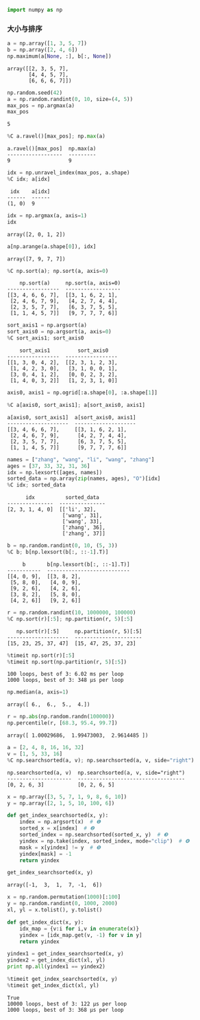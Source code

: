 

```python
import numpy as np
```

### 大小与排序


```python
a = np.array([1, 3, 5, 7])
b = np.array([2, 4, 6])
np.maximum(a[None, :], b[:, None])
```




    array([[2, 3, 5, 7],
           [4, 4, 5, 7],
           [6, 6, 6, 7]])




```python
np.random.seed(42)
a = np.random.randint(0, 10, size=(4, 5))
max_pos = np.argmax(a)
max_pos
```




    5




```python
%C a.ravel()[max_pos]; np.max(a)
```

    a.ravel()[max_pos]  np.max(a)
    ------------------  ---------
    9                   9        



```python
idx = np.unravel_index(max_pos, a.shape)
%C idx; a[idx]
```

     idx    a[idx]
    ------  ------
    (1, 0)  9     



```python
idx = np.argmax(a, axis=1)
idx
```




    array([2, 0, 1, 2])




```python
a[np.arange(a.shape[0]), idx]
```




    array([7, 9, 7, 7])




```python
%C np.sort(a); np.sort(a, axis=0)
```

        np.sort(a)     np.sort(a, axis=0)
    -----------------  ------------------
    [[3, 4, 6, 6, 7],  [[3, 1, 6, 2, 1], 
     [2, 4, 6, 7, 9],   [4, 2, 7, 4, 4], 
     [2, 3, 5, 7, 7],   [6, 3, 7, 5, 5], 
     [1, 1, 4, 5, 7]]   [9, 7, 7, 7, 6]] 



```python
sort_axis1 = np.argsort(a)
sort_axis0 = np.argsort(a, axis=0)
%C sort_axis1; sort_axis0
```

        sort_axis1         sort_axis0   
    -----------------  -----------------
    [[1, 3, 0, 4, 2],  [[2, 3, 1, 2, 3],
     [1, 4, 2, 3, 0],   [3, 1, 0, 0, 1],
     [3, 0, 4, 1, 2],   [0, 0, 2, 3, 2],
     [1, 4, 0, 3, 2]]   [1, 2, 3, 1, 0]]



```python
axis0, axis1 = np.ogrid[:a.shape[0], :a.shape[1]]
```


```python
%C a[axis0, sort_axis1]; a[sort_axis0, axis1]
```

    a[axis0, sort_axis1]  a[sort_axis0, axis1]
    --------------------  --------------------
    [[3, 4, 6, 6, 7],     [[3, 1, 6, 2, 1],   
     [2, 4, 6, 7, 9],      [4, 2, 7, 4, 4],   
     [2, 3, 5, 7, 7],      [6, 3, 7, 5, 5],   
     [1, 1, 4, 5, 7]]      [9, 7, 7, 7, 6]]   



```python
names = ["zhang", "wang", "li", "wang", "zhang"]
ages = [37, 33, 32, 31, 36]
idx = np.lexsort([ages, names])
sorted_data = np.array(zip(names, ages), "O")[idx]
%C idx; sorted_data
```

          idx          sorted_data  
    ---------------  ---------------
    [2, 3, 1, 4, 0]  [['li', 32],   
                      ['wang', 31], 
                      ['wang', 33], 
                      ['zhang', 36],
                      ['zhang', 37]]



```python
b = np.random.randint(0, 10, (5, 3))
%C b; b[np.lexsort(b[:, ::-1].T)]
```

         b       b[np.lexsort(b[:, ::-1].T)]
    -----------  ---------------------------
    [[4, 0, 9],  [[3, 8, 2],                
     [5, 8, 0],   [4, 0, 9],                
     [9, 2, 6],   [4, 2, 6],                
     [3, 8, 2],   [5, 8, 0],                
     [4, 2, 6]]   [9, 2, 6]]                



```python
r = np.random.randint(10, 1000000, 100000)
%C np.sort(r)[:5]; np.partition(r, 5)[:5]
```

       np.sort(r)[:5]     np.partition(r, 5)[:5]
    --------------------  ----------------------
    [15, 23, 25, 37, 47]  [15, 47, 25, 37, 23]  



```python
%timeit np.sort(r)[:5]
%timeit np.sort(np.partition(r, 5)[:5])
```

    100 loops, best of 3: 6.02 ms per loop
    1000 loops, best of 3: 348 µs per loop



```python
np.median(a, axis=1)
```




    array([ 6.,  6.,  5.,  4.])




```python
r = np.abs(np.random.randn(100000))
np.percentile(r, [68.3, 95.4, 99.7])
```




    array([ 1.00029686,  1.99473003,  2.9614485 ])




```python
a = [2, 4, 8, 16, 16, 32]
v = [1, 5, 33, 16]
%C np.searchsorted(a, v); np.searchsorted(a, v, side="right")
```

    np.searchsorted(a, v)  np.searchsorted(a, v, side="right")
    ---------------------  -----------------------------------
    [0, 2, 6, 3]           [0, 2, 6, 5]                       



```python
x = np.array([3, 5, 7, 1, 9, 8, 6, 10])
y = np.array([2, 1, 5, 10, 100, 6])

def get_index_searchsorted(x, y):
    index = np.argsort(x)  # ❶
    sorted_x = x[index]  # ❷
    sorted_index = np.searchsorted(sorted_x, y)  # ❸
    yindex = np.take(index, sorted_index, mode="clip")  # ❹
    mask = x[yindex] != y  # ❺
    yindex[mask] = -1
    return yindex

get_index_searchsorted(x, y)
```




    array([-1,  3,  1,  7, -1,  6])




```python
x = np.random.permutation(1000)[:100]
y = np.random.randint(0, 1000, 2000)
xl, yl = x.tolist(), y.tolist()

def get_index_dict(x, y):
    idx_map = {v:i for i,v in enumerate(x)}
    yindex = [idx_map.get(v, -1) for v in y]
    return yindex

yindex1 = get_index_searchsorted(x, y)
yindex2 = get_index_dict(xl, yl)
print np.all(yindex1 == yindex2)

%timeit get_index_searchsorted(x, y)
%timeit get_index_dict(xl, yl)
```

    True
    10000 loops, best of 3: 122 µs per loop
    1000 loops, best of 3: 368 µs per loop

